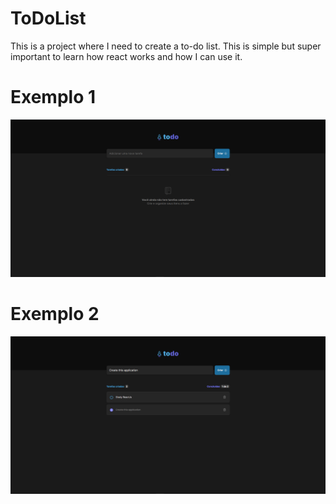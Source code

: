 # ToDoList

This is a project where I need to create a to-do list. This is simple but super important to learn how react works and how I can use it.

# Exemplo 1

![exemplo1](./src/assets/ftE1.png)

# Exemplo 2

![exemplo2](./src/assets/ftE2.png)